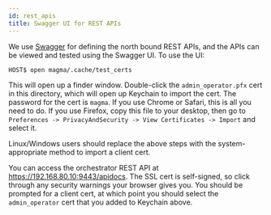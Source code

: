```yaml
---
id: rest_apis
title: Swagger UI for REST APIs
---
```

We use [Swagger](https://swagger.io/) for defining the north bound REST APIs, and the APIs can be viewed and tested using the Swagger UI. To use the UI:

```console
HOST$ open magma/.cache/test_certs
```

This will open up a finder window. Double-click the `admin_operator.pfx` cert
in this directory, which will open up Keychain to import the cert. The
password for the cert is `magma`. If you use Chrome or Safari, this is all you
need to do. If you use Firefox, copy this file to your desktop, then go to
`Preferences -> PrivacyAndSecurity -> View Certificates -> Import` and select
it.

Linux/Windows users should replace the above steps with the system-appropriate
method to import a client cert.

You can access the orchestrator REST API at https://192.168.80.10:9443/apidocs.
The SSL cert is self-signed, so click through any security warnings your
browser gives you. You should be prompted for a client cert, at which point
you should select the `admin_operator` cert that you added to Keychain above.
